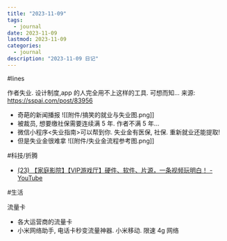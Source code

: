 ```yaml
---
title: "2023-11-09"
tags:
  - journal
date: 2023-11-09
lastmod: 2023-11-09
categories:
  - journal
description: "2023-11-09 日记"
---
```


#lines

作者失业. 设计制度,app 的人完全用不上这样的工具. 可想而知... 来源: https://sspai.com/post/83956

- 奇葩的新闻播报 ![[附件/搞笑的就业与失业图.png]]
- 被裁员, 想要缴社保需要连续满 5 年. 作者不满 5 年...
- 微信小程序<失业指南>可以帮到你. 失业金有医保, 社保. 重新就业还能提取!
- 但是失业金很难拿 ![[附件/失业金流程参考图.png]]

#科技/折腾

- [(23) 【家庭影院】【VIP游戏厅】硬件、软件、片源，一条视频玩明白！ - YouTube](https://www.youtube.com/watch?v=NXMzo4NZtfg)

#生活

流量卡

- 各大运营商的流量卡
- 小米网络助手, 电话卡秒变流量神器. 小米移动.  限速 4g 网络
